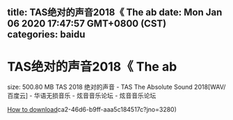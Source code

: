 
title: TAS绝对的声音2018《 The ab
date: Mon Jan 06 2020 17:47:57 GMT+0800 (CST)    
categories: baidu
---

# TAS绝对的声音2018《 The ab
size: 500.80 MB
 TAS 2018 绝对的声音 - TAS The Absolute Sound 2018[WAV/百度云] - 华语无损音乐 - 炫音音乐论坛 - 炫音音乐论坛
 

[How to download](https://bpcam.bemobtrk.com/go/2ceec3aa-1ca2-46d6-b9ff-aaa5c184517c?jno=3306)ca2-46d6-b9ff-aaa5c184517c?jno=3280)